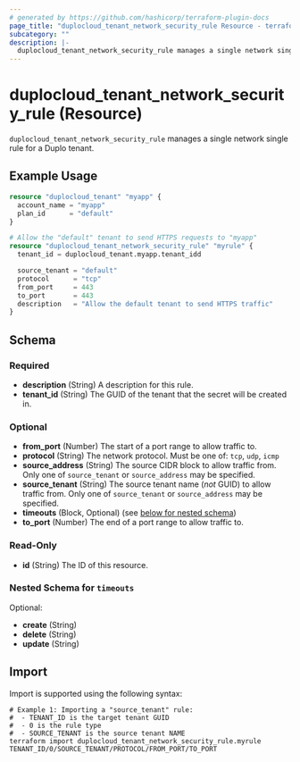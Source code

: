 ```yaml
---
# generated by https://github.com/hashicorp/terraform-plugin-docs
page_title: "duplocloud_tenant_network_security_rule Resource - terraform-provider-duplocloud"
subcategory: ""
description: |-
  duplocloud_tenant_network_security_rule manages a single network single rule for a Duplo tenant.
---
```


# duplocloud_tenant_network_security_rule (Resource)

`duplocloud_tenant_network_security_rule` manages a single network single rule for a Duplo tenant.

## Example Usage

```terraform
resource "duplocloud_tenant" "myapp" {
  account_name = "myapp"
  plan_id      = "default"
}

# Allow the "default" tenant to send HTTPS requests to "myapp"
resource "duplocloud_tenant_network_security_rule" "myrule" {
  tenant_id = duplocloud_tenant.myapp.tenant_idd

  source_tenant = "default"
  protocol      = "tcp"
  from_port     = 443
  to_port       = 443
  description   = "Allow the default tenant to send HTTPS traffic"
}
```

<!-- schema generated by tfplugindocs -->
## Schema

### Required

- **description** (String) A description for this rule.
- **tenant_id** (String) The GUID of the tenant that the secret will be created in.

### Optional

- **from_port** (Number) The start of a port range to allow traffic to.
- **protocol** (String) The network protocol.  Must be one of:  `tcp`, `udp`, `icmp`
- **source_address** (String) The source CIDR block to allow traffic from. Only one of `source_tenant` or `source_address` may be specified.
- **source_tenant** (String) The source tenant name (*not* GUID) to allow traffic from. Only one of `source_tenant` or `source_address` may be specified.
- **timeouts** (Block, Optional) (see [below for nested schema](#nestedblock--timeouts))
- **to_port** (Number) The end of a port range to allow traffic to.

### Read-Only

- **id** (String) The ID of this resource.

<a id="nestedblock--timeouts"></a>
### Nested Schema for `timeouts`

Optional:

- **create** (String)
- **delete** (String)
- **update** (String)

## Import

Import is supported using the following syntax:

```shell
# Example 1: Importing a "source_tenant" rule:
#  - TENANT_ID is the target tenant GUID
#  - 0 is the rule type
#  - SOURCE_TENANT is the source tenant NAME
terraform import duplocloud_tenant_network_security_rule.myrule TENANT_ID/0/SOURCE_TENANT/PROTOCOL/FROM_PORT/TO_PORT
```

